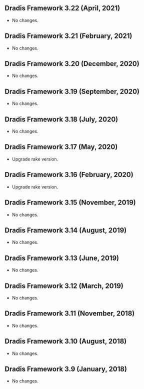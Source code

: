 ## Dradis Framework 3.22 (April, 2021) ##

*  No changes.

## Dradis Framework 3.21 (February, 2021) ##

*  No changes.

## Dradis Framework 3.20 (December, 2020) ##

*  No changes.

## Dradis Framework 3.19 (September, 2020) ##

*  No changes.

## Dradis Framework 3.18 (July, 2020) ##

*  No changes.

## Dradis Framework 3.17 (May, 2020) ##

*  Upgrade rake version.

## Dradis Framework 3.16 (February, 2020) ##

*  Upgrade rake version.

## Dradis Framework 3.15 (November, 2019) ##

*  No changes.

## Dradis Framework 3.14 (August, 2019) ##

*  No changes.

## Dradis Framework 3.13 (June, 2019) ##

*  No changes.

## Dradis Framework 3.12 (March, 2019) ##

*  No changes.

## Dradis Framework 3.11 (November, 2018) ##

*  No changes.

## Dradis Framework 3.10 (August, 2018) ##

*   No changes.

## Dradis Framework 3.9 (January, 2018) ##

*   No changes.
